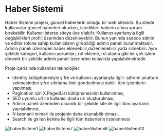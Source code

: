 # Haber Sistemi

Haber Sistemi projesi, güncel haberlerin olduğu bir web sitesidir. Bu sitede kullanıcılar güncel haberleri okurken, istedikleri haberin altına yorum bırakabilir. 
Kullanıcı isterse siteye üye olabilir. Kullanıcı ayarlarıyla ilgili değişiklikleri profili üzerinden düzenleyebilir. Bunun yanında sadece admin ve editör rolüne 
sahip kullanıcıların girebildiği admin paneli bulunmaktadır. Admin paneli üzerinden haber eklenebilir,düzenlenebilir yada silinebilir. Aynı şekilde kategori, 
kullanıcı yorumları, rol ekleme, rol atama gibi bir çok işlem dinamik bir şekilde admin paneli üzerinden kolaylıkla yapılabilmektedir. 

Proje içerisinde kullanılan teknolojiler:

* Identity kütüphanesiyle şifre ve kullanıcı ayarlarıyla ilgili -şifremi unuttum sekmesinden şifre sıfırlama linki gönderilmesi dahil- tüm işlemlerin yapılması,
* Pagination için X.PagedList kütüphanesinin kullanılması,
* SEO uyumlu url ile kullanıcı dostu url oluşturulması,
* Admin paneli üzerinden dinamik bir şekilde site ile ilgili tüm ayarların yapılabilmesi,
* N katmanlı mimari ile projenin daha okunabilir olması,
* Search ile girilen kelime ile ilgili tüm haberlerin listelenmesi 

![haberSistemi1](https://github.com/aysemineokyay/HaberSistemi/assets/114666477/7094affd-79ad-43d3-ab29-e3c3bc985183)
![haberSistemi7](https://github.com/aysemineokyay/HaberSistemi/assets/114666477/9bc87af5-9637-4043-beb4-0362e4db7d1b)
![haberSistemi8](https://github.com/aysemineokyay/HaberSistemi/assets/114666477/3462fd9e-465d-4ff7-b924-fd5fcd75b178)
![haberSistemi10](https://github.com/aysemineokyay/HaberSistemi/assets/114666477/b6ca3792-351c-4148-ab81-7ce5e295e96e)

